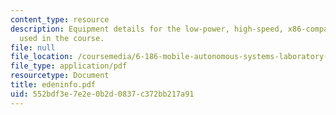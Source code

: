 ```yaml
---
content_type: resource
description: Equipment details for the low-power, high-speed, x86-compatible microprocessor
  used in the course.
file: null
file_location: /coursemedia/6-186-mobile-autonomous-systems-laboratory-january-iap-2005/552bdf3e7e2e0b2d0837c372bb217a91_edeninfo.pdf
file_type: application/pdf
resourcetype: Document
title: edeninfo.pdf
uid: 552bdf3e-7e2e-0b2d-0837-c372bb217a91
---
```

